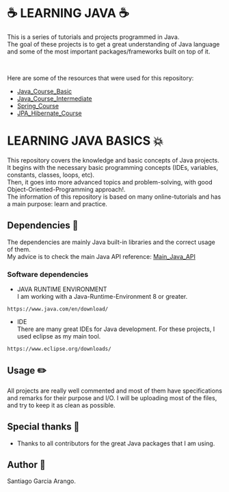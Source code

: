 # :coffee: LEARNING JAVA :coffee:
This is a series of tutorials and projects programmed in Java.<br>
The goal of these projects is to get a great understanding of Java language and some of the most important packages/frameworks built on top of it.<br>

<br>

Here are some of the resources that were used for this repository:

* [Java_Course_Basic](https://www.youtube.com/playlist?list=PLU8oAlHdN5BktAXdEVCLUYzvDyqRQJ2lk)
* [Java_Course_Intermediate](https://www.youtube.com/playlist?list=PLyvsggKtwbLXEZjb8HrNTbWesTKIfpNak)
* [Spring_Course](https://www.youtube.com/playlist?list=PLU8oAlHdN5Blq85GIxtKjIXdfHPksV_Hm)
* [JPA_Hibernate_Course](https://www.youtube.com/playlist?list=PLTd5ehIj0goPcnQs34i0F-Kgp5JHX8UUv)


# LEARNING JAVA BASICS :boom:
This repository covers the knowledge and basic concepts of Java projects. <br />
It begins with the necessary basic programming concepts (IDEs, variables, constants, classes, loops, etc). <br />
Then, it goes into more advanced topics and problem-solving, with good Object-Oriented-Programming approach!. <br />
The information of this repository is based on many online-tutorials and has a main purpose: learn and practice.<br />


## Dependencies :vertical_traffic_light:
The dependencies are mainly Java built-in libraries and the correct usage of them. <br />
My advice is to check the main Java API reference:
[Main_Java_API](https://docs.oracle.com/javase/7/docs/api/)


### Software dependencies

* JAVA RUNTIME ENVIRONMENT<br />
I am working with a Java-Runtime-Environment 8 or greater.<br>

```
https://www.java.com/en/download/
```

* IDE <br />
There are many great IDEs for Java development. For these projects, I used eclipse as my main tool.<br>

```
https://www.eclipse.org/downloads/
```

## Usage :pencil2:
All projects are really well commented and most of them have specifications and remarks for their purpose and I/O.
I will be uploading most of the files, and try to keep it as clean as possible.


## Special thanks :gift:
* Thanks to all contributors for the great Java packages that I am using. 


## Author :musical_keyboard:
Santiago Garcia Arango.
